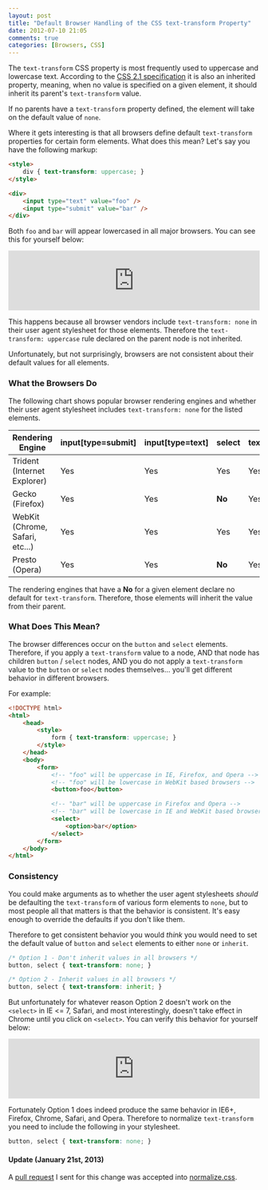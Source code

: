 ```yaml
---
layout: post
title: "Default Browser Handling of the CSS text-transform Property"
date: 2012-07-10 21:05
comments: true
categories: [Browsers, CSS]
---
```


The `text-transform` CSS property is most frequently used to uppercase and lowercase text.  According to the [CSS 2.1 specification](http://www.w3.org/TR/CSS21/text.html#caps-prop) it is also an inherited property, meaning, when no value is specified on a given element, it should inherit its parent's `text-transform` value.

If no parents have a `text-transform` property defined, the element will take on the default value of `none`.

Where it gets interesting is that all browsers define default `text-transform` properties for certain form elements.  What does this mean?  <!--more-->Let's say you have the following markup:

``` html
<style>
    div { text-transform: uppercase; }
</style>

<div>
    <input type="text" value="foo" />
    <input type="submit" value="bar" />
</div>
```

Both `foo` and `bar` will appear lowercased in all major browsers.  You can see this for yourself below:

<iframe style="width: 100%; height: 120px;" src="http://jsfiddle.net/tj_vantoll/DxANv/1/embedded/result,html,css/" allowfullscreen="allowfullscreen" frameborder="0"></iframe>

This happens because all browser vendors include `text-transform: none` in their user agent stylesheet for those elements.  Therefore the `text-transform: uppercase` rule declared on the parent node is not inherited.

Unfortunately, but not surprisingly, browsers are not consistent about their default values for all elements.

### What the Browsers Do

The following chart shows popular browser rendering engines and whether their user agent stylesheet includes `text-transform: none` for the listed elements.

<table>
    <thead>
        <tr>
        	<th>Rendering Engine</th>
        	<th>input[type=submit]</th>
        	<th>input[type=text]</th>
        	<th>select</th>
        	<th>textarea</th>
        	<th>button</th>
        </tr>
    </thead>
    <tbody>
    	<tr>
    		<td>Trident (Internet Explorer)</td>
    		<td>Yes</td>
    		<td>Yes</td>
    		<td>Yes</td>
    		<td>Yes</td>
    		<td><strong>No</strong></td>
    	</tr>
    	<tr>
    		<td>Gecko (Firefox)</td>
    		<td>Yes</td>
    		<td>Yes</td>
    		<td><strong>No</strong></td>
    		<td>Yes</td>
    		<td><strong>No</strong></td>
    	</tr>
    	<tr>
    		<td>WebKit (Chrome, Safari, etc...)</td>
    		<td>Yes</td>
    		<td>Yes</td>
    		<td>Yes</td>
    		<td>Yes</td>
    		<td>Yes</td>
    	</tr>
    	<tr>
    		<td>Presto (Opera)</td>
    		<td>Yes</td>
    		<td>Yes</td>
    		<td><strong>No</strong></td>
    		<td>Yes</td>
    		<td><strong>No</strong></td>
    	</tr>
    </tbody>
</table>

The rendering engines that have a **No** for a given element declare no default for `text-transform`.  Therefore, those elements will inherit the value from their parent.

### What Does This Mean?

The browser differences occur on the `button` and `select` elements.  Therefore, if you apply a `text-transform` value to a node, AND that node has children `button` / `select` nodes, AND you do not apply a `text-transform` value to the `button` or `select` nodes themselves... you'll get different behavior in different browsers.

For example:

``` html
<!DOCTYPE html>
<html>
    <head>
        <style>
            form { text-transform: uppercase; }
        </style>
    </head>
    <body>
        <form>
            <!-- "foo" will be uppercase in IE, Firefox, and Opera -->
            <!-- "foo" will be lowercase in WebKit based browsers -->
            <button>foo</button>

            <!-- "bar" will be uppercase in Firefox and Opera -->
            <!-- "bar" will be lowercase in IE and WebKit based browsers -->
            <select>
                <option>bar</option>
            </select>
        </form>
    </body>
</html>
```

### Consistency

You could make arguments as to whether the user agent stylesheets *should* be defaulting the `text-transform` of various form elements to `none`, but to most people all that matters is that the behavior is consistent.  It's easy enough to override the defaults if you don't like them.

Therefore to get consistent behavior you would *think* you would need to set the default value of `button` and `select` elements to either `none` or `inherit`.

``` css
/* Option 1 - Don't inherit values in all browsers */
button, select { text-transform: none; }

/* Option 2 - Inherit values in all browsers */
button, select { text-transform: inherit; }
```

But unfortunately for whatever reason Option 2 doesn't work on the `<select>` in IE <= 7, Safari, and most interestingly, doesn't take effect in Chrome until you click on `<select>`.  You can verify this behavior for yourself below:

<iframe style="width: 100%; height: 120px;" src="http://jsfiddle.net/tj_vantoll/dUjXB/10/embedded/result,html,css/" allowfullscreen="allowfullscreen" frameborder="0"></iframe>

Fortunately Option 1 does indeed produce the same behavior in IE6+, Firefox, Chrome, Safari, and Opera.  Therefore to normalize `text-transform` you need to include the following in your stylesheet.

``` css Cross Browser text-transform Goodness
button, select { text-transform: none; }
```

#### Update (January 21st, 2013)

A [pull request](https://github.com/necolas/normalize.css/pull/104) I sent for this change was accepted into [normalize.css](http://necolas.github.com/normalize.css/).
